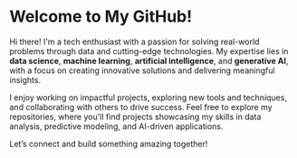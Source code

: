 <!DOCTYPE html>
<html>
<body>
    <h1>Welcome to My GitHub!</h1>
    <p>
        Hi there! I'm a tech enthusiast with a passion for solving real-world problems through data and cutting-edge technologies. My expertise lies in 
        <strong>data science</strong>, <strong>machine learning</strong>, <strong>artificial intelligence</strong>, and <strong>generative AI</strong>, 
        with a focus on creating innovative solutions and delivering meaningful insights.
    </p>
    <p>
        I enjoy working on impactful projects, exploring new tools and techniques, and collaborating with others to drive success. 
        Feel free to explore my repositories, where you'll find projects showcasing my skills in data analysis, predictive modeling, and AI-driven applications.
    </p>
    <p>
        Let’s connect and build something amazing together!
    </p>
</body>
</html>
